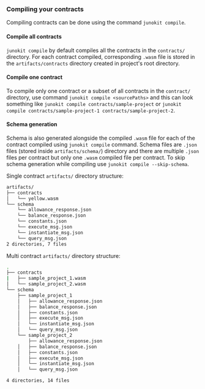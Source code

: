 ### Compiling your contracts

Compiling contracts can be done using the command `junokit compile`.

#### Compile all contracts

`junokit compile` by default compiles all the contracts in the `contracts/` directory. For each contract compiled, corresponding `.wasm` file is stored in the `artifacts/contracts` directory created in project's root directory.

#### Compile one contract

To compile only one contract or a subset of all contracts in the `contract/` directory, use command `junokit compile <sourcePaths>` and this can look something like `junokit compile contracts/sample-project` or `junokit compile contracts/sample-project-1 contracts/sample-project-2`.

#### Schema generation

Schema is also generated alongside the compiled `.wasm` file for each of the contract compiled using `junokit compile` command. Schema files are `.json` files (stored inside `artifacts/schema/`) directory and there are multiple `.json` files per contract but only one `.wasm` compiled file per contract. To skip schema generation while compiling use `junokit compile --skip-schema`.

Single contract `artifacts/` directory structure:

```bash
artifacts/
├── contracts
│   └── yellow.wasm
└── schema
    └── allowance_response.json
    └── balance_response.json
    └── constants.json
    └── execute_msg.json
    └── instantiate_msg.json
    └── query_msg.json
2 directories, 7 files
```

Multi contract `artifacts/` directory structure:

```bash
.
├── contracts
|   ├── sample_project_1.wasm
│   └── sample_project_2.wasm
└── schema
    ├── sample_project_1
    │   ├── allowance_response.json
    │   ├── balance_response.json
    │   ├── constants.json
    │   ├── execute_msg.json
    │   └── instantiate_msg.json
    │   └── query_msg.json
    └── sample_project_2
        ├── allowance_response.json
    │   ├── balance_response.json
    │   ├── constants.json
    │   ├── execute_msg.json
    │   └── instantiate_msg.json
    │   └── query_msg.json

4 directories, 14 files
```